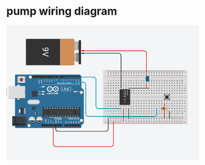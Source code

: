 # pump wiring diagram

![pump wiring diagram](https://github.com/Alessandro190320/arduino-Open-day/blob/decce3a64dbd204d531323f6969ff8a0dfe33008/ino/pump/pump%20wiring%20diagram.png)
